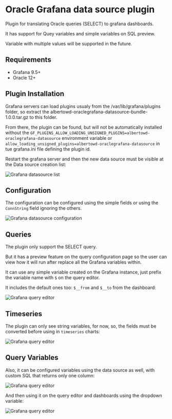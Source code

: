 # Oracle Grafana data source plugin

Plugin for translating Oracle queries (SELECT) to grafana dashboards.

It has support for Quey variables and simple variables on SQL preview.

Variable with multiple values will be supported in the future.

## Requirements
* Grafana 9.5+
* Oracle 12+

## Plugin Installation
Grafana servers can load plugins usualy from the /var/lib/grafana/plugins folder, so extract the albertowd-oraclegrafana-datasource-bundle-1.0.0.tar.gz to this folder.

From there, the plugin can be found, but will not be automatically installed without the `GF_PLUGINS_ALLOW_LOADING_UNSIGNED_PLUGINS=albertowd-oraclegrafana-datasource` environment variable or `allow_loading_unsigned_plugins=albertowd-oraclegrafana-datasource` in tue grafana.ini file defining the plugin id.

Restart the grafana server and then the new data source must be visible at the Data source creation list:

![Grafana datasource list](example/images/datasource-list.png)

## Configuration

The configuration can be configured using the simple fields or using the `ConnString` field ignoring the others.

![Grafana datasource configuration](example/images/datasource-config.png)

## Queries
The plugin only support the SELECT query.

But it has a preview feature on the query configuration page so the user can view how it will run after replace all the Grafana variables within.

It can use any simple variable created on the Grafana instance, just prefix the variable name with `$` on the query editor.

It includes the default ones too: `$__from` and `$__to` from the dashboard:

![Grafana query editor](example/images/query-preview.png)

## Timeseries
The plugin can only see string variables, for now, so, the fields must be converted before using in `timeseries` charts:

![Grafana query editor](example/images/query-preview-timeseries.png)

## Query Variables
Also, it can be configured variables using the data source as well, with custom SQL that returns only one column:

![Grafana query editor](example/images/query-variable.png)

And then using it on the query editor and dashboards using the dropdown variable:

![Grafana query editor](example/images/query-preview-variable.png)
